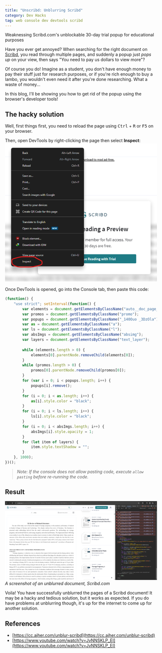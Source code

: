```yaml
---
title: "Unscribd: Unblurring Scribd"
category: Dev Hacks
tag: web console dev devtools scribd
---
```


Weaknessing Scribd.com's unblockable 30-day trial popup for educational purposes

<!-- more -->

Have you ever get annoyed? When searching for the right document on [Scribd](https://www.scribd.com/),
you read through multiple pages, and suddenly a popup just *pops up* on your
view, then says "You need to pay us dollars to view more"?

Of course you do! Imagine as a student, you don't have enough money to pay their stuff just for research purposes, or if you're rich enough to buy a lambo, you wouldn't even need it after you're done researching. What a waste of money...

In this blog, I'll be showing you how to get rid of the popup using the
browser's developer tools!

## The hacky solution
Well, first things first, you need to reload the page using <kbd>Ctrl</kbd> + <kbd>R</kbd> or <kbd>F5</kbd> on your browser.

Then, open DevTools by right-clicking the page then select **Inspect**:
![Demonstrate Inspect option](/assets/img/unscribd/inspect.png)

Once DevTools is opened, go into the Console tab, then paste this code:
```javascript
(function() {
    "use strict"; setInterval(function() {
        var elements = document.getElementsByClassName("auto__doc_page_webpack_doc_page_blur_promo");
        var promos = document.getElementsByClassName("promo");
        var popups = document.getElementsByClassName("_140Ouo _3DzOla");
        var as = document.getElementsByClassName("a");
        var ls = document.getElementsByClassName("l");
        var absImgs = document.getElementsByClassName("absimg");
        var layers = document.getElementsByClassName("text_layer");

	    while (elements.length > 0) {
		    elements[0].parentNode.removeChild(elements[0]);
	    }
	    while (promos.length > 0) {
		    promos[0].parentNode.removeChild(promos[0]);
	    }
        for (var i = 0; i < popups.length; i++) {
            popups[i].remove();
        }
	    for (i = 0; i < as.length; i++) {
		    as[i].style.color = "black";
	    }
	    for (i = 0; i < ls.length; i++) {
		    ls[i].style.color = "black";
	    }
	    for (i = 0; i < absImgs.length; i++) {
		    absImgs[i].style.opacity = 1;
	    }
	    for (let item of layers) {
	        item.style.textShadow = "";
	    }
	}, 1000);
})();
```

> *Note: If the console does not allow pasting code, execute*
> *`allow pasting` before re-running the code.*

## Result
![](/assets/img/unscribd/result.png)
*A screenshot of an unblurred document, Scribd.com*

Voila! You have successfully unblurred the pages of a Scribd document!
It may be a hacky and tedious solution, but it works as expected.
If you do have problems at unblurring though, it's up for the internet
to come up for another solution.

## References
- [https://cc.ajher.com/unblur-scribd](https://cc.ajher.com/unblur-scribd)
- [https://www.youtube.com/watch?v=JvNNSKLP_EI](https://www.youtube.com/watch?v=JvNNSKLP_EI)